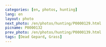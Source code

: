 ```yaml
---
categories: [en, photos, hunting]
lang: en
layout: photo
next_photo: /en/photos/hunting/P0000129.html
picname: P0000132
prev_photo: /en/photos/hunting/P0000139.html
tags: [Dead Gepard, Grass]
---
```

